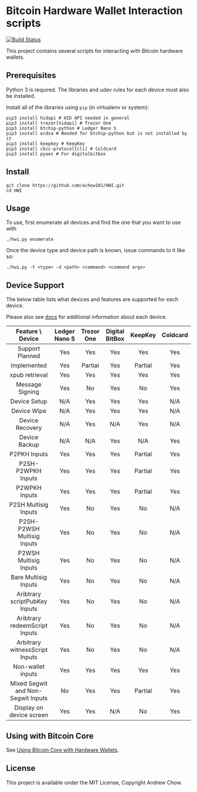# Bitcoin Hardware Wallet Interaction scripts

[![Build Status](https://travis-ci.org/achow101/HWI.svg?branch=master)](https://travis-ci.org/achow101/HWI)

This project contains several scripts for interacting with Bitcoin hardware wallets.

## Prerequisites

Python 3 is required. The libraries and udev rules for each device must also be installed.

Install all of the libraries using `pip` (in virtualenv or system):

```
pip3 install hidapi # HID API needed in general
pip3 install trezor[hidapi] # Trezor One
pip3 install btchip-python # Ledger Nano S
pip3 install ecdsa # Needed for btchip-python but is not installed by it
pip3 install keepkey # KeepKey
pip3 install ckcc-protocol[cli] # Coldcard
pip3 install pyaes # For digitalbitbox
```
## Install

```
git clone https://github.com/achow101/HWI.git
cd HWI
```

## Usage

To use, first enumerate all devices and find the one that you want to use with

```
./hwi.py enumerate
```

Once the device type and device path is known, issue commands to it like so:

```
./hwi.py -t <type> -d <path> <command> <command args>
```

## Device Support

The below table lists what devices and features are supported for each device.

Please also see [docs](docs/) for additional information about each device.

| Feature \ Device | Ledger Nano S | Trezor One | Digital BitBox | KeepKey | Coldcard |
|:---:|:---:|:---:|:---:|:---:|:---:|
| Support Planned | Yes | Yes | Yes | Yes | Yes |
| Implemented | Yes | Partial | Yes | Partial | Yes |
| xpub retrieval | Yes | Yes | Yes | Yes | Yes |
| Message Signing | Yes | No | Yes | No | Yes |
| Device Setup | N/A | Yes | Yes | Yes | N/A |
| Device Wipe | N/A | Yes | Yes | Yes | N/A |
| Device Recovery | N/A | Yes | N/A | Yes | N/A |
| Device Backup | N/A | N/A | Yes | N/A | Yes |
| P2PKH Inputs | Yes | Yes | Yes | Partial | Yes |
| P2SH-P2WPKH Inputs | Yes | Yes | Yes | Partial | Yes |
| P2WPKH Inputs | Yes | Yes | Yes | Partial | Yes |
| P2SH Multisig Inputs | Yes | No | Yes | No | N/A |
| P2SH-P2WSH Multisig Inputs | Yes | No | Yes | No | N/A |
| P2WSH Multisig Inputs | Yes | No | Yes | No | N/A |
| Bare Multisig Inputs | Yes | No | Yes | No | N/A |
| Aribtrary scriptPubKey Inputs | Yes | No | Yes | No | N/A |
| Aribtrary redeemScript Inputs | Yes | No | Yes | No | N/A |
| Arbitrary witnessScript Inputs | Yes | No | Yes | No | N/A |
| Non-wallet inputs | Yes | Yes | Yes | Yes | Yes |
| Mixed Segwit and Non-Segwit Inputs | No | Yes | Yes | Partial | Yes |
| Display on device screen | Yes | Yes | N/A | No | Yes |

## Using with Bitcoin Core

See [Using Bitcoin Core with Hardware Wallets](docs/bitcoin-core-usage.md).

## License

This project is available under the MIT License, Copyright Andrew Chow.
